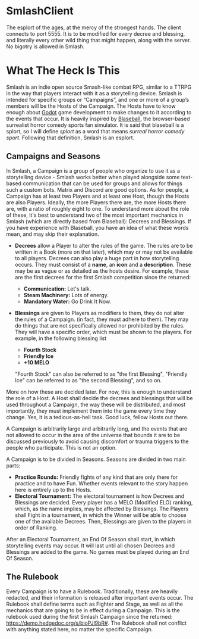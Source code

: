 # SmlashClient
The esplort of the ages, at the mercy of the strongest hands. The client connects to port 5555. It is to be modified for every decree and blessing, and literally every other wild thing that might happen, along with the server. No bigotry is allowed in Smlash.

# What The Heck Is This

Smlash is an indie open source Smash-like combat RPG, similar to a TTRPG in the way that players interact with it as a storytelling device. Smlash is intended for specific groups or “Campaigns”, and one or more of a group’s members will be the Hosts of the Campaign. The Hosts have to know enough about [Godot](godotengine.org) game development to make changes to it according to the events that occur. It is heavily inspired by [Blaseball](blaseball.com), the browser-based surrealist horror comedy sports fan simulator. It is said that blaseball is a splort, so I will define *splort* as a word that means *surreal horror comedy sport*. Following that definition, Smlash is an esplort.

## Campaigns and Seasons

In Smlash, a Campaign is a group of people who organize to use it as a storytelling device - Smlash works better when played alongside some text-based communication that can be used for groups and allows for things such a custom bots. Matrix and Discord are good options. As for people, a Campaign has at least two Players and at least one Host, though the Hosts are also Players. Ideally, the more Players there are, the more Hosts there are, with a ratio of roughly eight to one. To understand more about the role of these, it's best to understand two of the most important mechanics in Smlash (which are directly based from Blaseball): Decrees and Blessings. If you have experience with Blaseball, you have an idea of what these words mean, and may skip their explanation.

- **Decrees** allow a Player to alter the rules of the game. The rules are to be written in a Book (more on that later), which may or may not be available to all players. Decrees can also play a huge part in how storytelling occurs. They must consist of a **name**, an **icon** and a **description**. These may be as vague or as detailed as the hosts desire. For example, these are the first decrees for the first Smlash competition since the returned:

  - **Communication:** Let's talk.
  - **Steam Machinery:** Lots of energy.
  - **Mandatory Water:** Go Drink It Now.

- **Blessings** are given to Players as modifiers to them, they do not alter the rules of a Campaign. (in fact, they must adhere to them). They may do things that are not specifically allowed nor prohibited by the rules. They will have a specific order, which must be shown to the players. For example, in the following blessing list

  - **Fourth Stock**
  - **Friendly Ice**
  - **+10 MELO**

  "Fourth Stock" can also be referred to as "the first Blessing", "Friendly Ice" can be referred to as "the second Blessing", and so on.

More on how these are decided later. For now, this is enough to understand the role of a Host. A Host shall decide the decrees and blessings that will be used throughout a Campaign, the way these will be distributed, and most importantly, they must implement them into the game every time they change. Yes, it is a tedious-as-hell task. Good luck, fellow Hosts out there.

A Campaign is arbitrarily large and arbitrarily long, and the events that are not allowed to occur in the area of the universe that bounds it are to be discussed previously to avoid causing discomfort or trauma triggers to the people who participate. This is not an option.

A Campaign is to be divided in Seasons. Seasons are divided in two main parts:

- **Practice Rounds:** Friendly fights of any kind that are only there for practice and to have Fun. Whether events relevant to the story happen here is entirely up to the Hosts.
- **Electoral Tournament:** The electoral tournament is how Decrees and Blessings are decided. Every player has a MELO (Modified ELO) ranking, which, as the name implies, may be affected by Blessings. The Players shall Fight in a tournament, in which the Winner will be able to choose one of the available Decrees. Then, Blessings are given to the players in order of Ranking.

After an Electoral Tournament, an End Of Season shall start, in which storytelling events may occur. It will last until all chosen Decrees and Blessings are added to the game. No games must be played during an End Of Season.

## The Rulebook

Every Campaign is to have a Rulebook. Traditionally, these are heavily redacted, and their information is released after important events occur. The Rulebook shall define terms such as Fighter and Stage, as well as all the mechanics that are going to be in effect during a Campaign. This is the rulebook used during the first Smlash Campaign since the returned: https://demo.hedgedoc.org/s/bioPJl9bR#. The Rulebook shall not conflict with anything stated here, no matter the specific Campaign.

